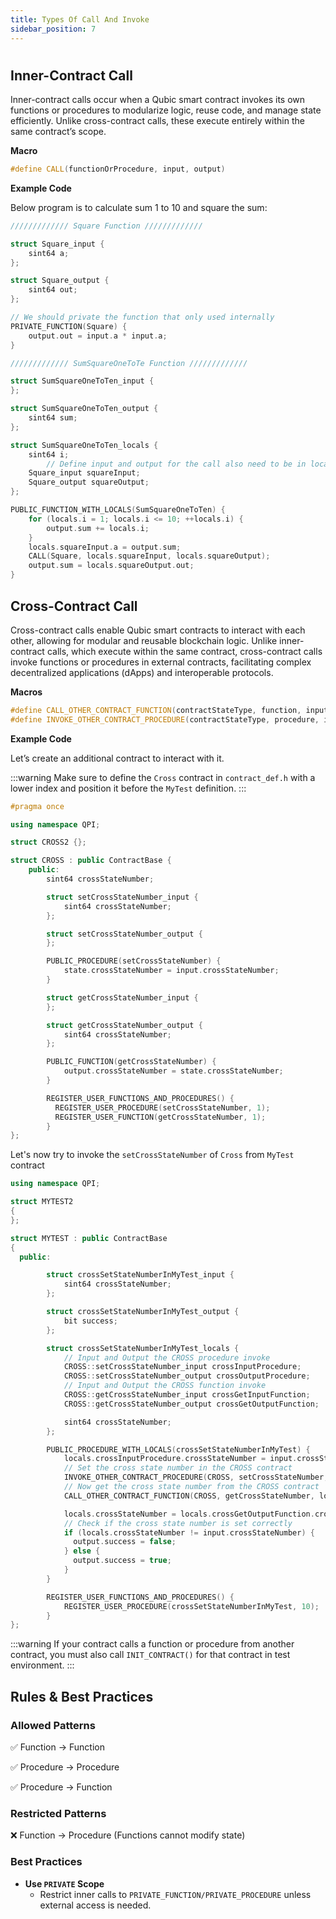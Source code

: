 ```yaml
---
title: Types Of Call And Invoke
sidebar_position: 7
---
```


#

## Inner-Contract Call

Inner-contract calls occur when a Qubic smart contract invokes its own functions or procedures to modularize logic, reuse code, and manage state efficiently. Unlike cross-contract calls, these execute entirely within the same contract’s scope.

**Macro**

```cpp
#define CALL(functionOrProcedure, input, output)
```

**Example Code**

Below program is to calculate sum 1 to 10 and square the sum:

```cpp
///////////// Square Function /////////////

struct Square_input {
	sint64 a;
};

struct Square_output {
	sint64 out;
};

// We should private the function that only used internally
PRIVATE_FUNCTION(Square) {
	output.out = input.a * input.a;
}

///////////// SumSquareOneToTe Function /////////////

struct SumSquareOneToTen_input {
};

struct SumSquareOneToTen_output {
	sint64 sum;
};

struct SumSquareOneToTen_locals {
	sint64 i;
        // Define input and output for the call also need to be in locals
	Square_input squareInput;
	Square_output squareOutput;
};

PUBLIC_FUNCTION_WITH_LOCALS(SumSquareOneToTen) {
	for (locals.i = 1; locals.i <= 10; ++locals.i) {
		output.sum += locals.i;
	}
	locals.squareInput.a = output.sum;
	CALL(Square, locals.squareInput, locals.squareOutput);
	output.sum = locals.squareOutput.out;
}
```

## Cross-Contract Call

Cross-contract calls enable Qubic smart contracts to interact with each other, allowing for modular and reusable blockchain logic. Unlike inner-contract calls, which execute within the same contract, cross-contract calls invoke functions or procedures in external contracts, facilitating complex decentralized applications (dApps) and interoperable protocols.

**Macros**

```cpp
#define CALL_OTHER_CONTRACT_FUNCTION(contractStateType, function, input, output)
#define INVOKE_OTHER_CONTRACT_PROCEDURE(contractStateType, procedure, input, output, invocationReward)
```

**Example Code**

Let’s create an additional contract to interact with it.

:::warning
Make sure to define the `Cross` contract in `contract_def.h` with a lower index and position it before the `MyTest` definition.
:::

```cpp title="Cross.h"
#pragma once

using namespace QPI;

struct CROSS2 {};

struct CROSS : public ContractBase {
    public:
        sint64 crossStateNumber;

        struct setCrossStateNumber_input {
            sint64 crossStateNumber;
        };

        struct setCrossStateNumber_output {
        };

        PUBLIC_PROCEDURE(setCrossStateNumber) {
            state.crossStateNumber = input.crossStateNumber;
        }

        struct getCrossStateNumber_input {
        };

        struct getCrossStateNumber_output {
            sint64 crossStateNumber;
        };

        PUBLIC_FUNCTION(getCrossStateNumber) {
            output.crossStateNumber = state.crossStateNumber;
        }

        REGISTER_USER_FUNCTIONS_AND_PROCEDURES() {
          REGISTER_USER_PROCEDURE(setCrossStateNumber, 1);
          REGISTER_USER_FUNCTION(getCrossStateNumber, 1);
        }
};
```

Let's now try to invoke the `setCrossStateNumber` of `Cross` from `MyTest` contract

```cpp title="MyTest.h"
using namespace QPI;

struct MYTEST2
{
};

struct MYTEST : public ContractBase
{
  public:

        struct crossSetStateNumberInMyTest_input {
            sint64 crossStateNumber;
        };

        struct crossSetStateNumberInMyTest_output {
            bit success;
        };

        struct crossSetStateNumberInMyTest_locals {
            // Input and Output the CROSS procedure invoke
            CROSS::setCrossStateNumber_input crossInputProcedure;
            CROSS::setCrossStateNumber_output crossOutputProcedure;
            // Input and Output the CROSS function invoke
            CROSS::getCrossStateNumber_input crossGetInputFunction;
            CROSS::getCrossStateNumber_output crossGetOutputFunction;

            sint64 crossStateNumber;
        };

        PUBLIC_PROCEDURE_WITH_LOCALS(crossSetStateNumberInMyTest) {
            locals.crossInputProcedure.crossStateNumber = input.crossStateNumber;
            // Set the cross state number in the CROSS contract
            INVOKE_OTHER_CONTRACT_PROCEDURE(CROSS, setCrossStateNumber, locals.crossInputProcedure, locals.crossOutputProcedure, qpi.invocationReward());
            // Now get the cross state number from the CROSS contract
            CALL_OTHER_CONTRACT_FUNCTION(CROSS, getCrossStateNumber, locals.crossGetInputFunction, locals.crossGetOutputFunction);

            locals.crossStateNumber = locals.crossGetOutputFunction.crossStateNumber;
            // Check if the cross state number is set correctly
            if (locals.crossStateNumber != input.crossStateNumber) {
              output.success = false;
            } else {
              output.success = true;
            }
        }

        REGISTER_USER_FUNCTIONS_AND_PROCEDURES() {
            REGISTER_USER_PROCEDURE(crossSetStateNumberInMyTest, 10);
        }
};

```

:::warning
If your contract calls a function or procedure from another contract, you must also call `INIT_CONTRACT()` for that contract in test environment.
:::

## Rules & Best Practices

### Allowed Patterns

✅ Function → Function

✅ Procedure → Procedure

✅ Procedure → Function

### Restricted Patterns

❌ Function → Procedure (Functions cannot modify state)

### Best Practices

- **Use `PRIVATE` Scope**
  - Restrict inner calls to `PRIVATE_FUNCTION/PRIVATE_PROCEDURE` unless external access is needed.

